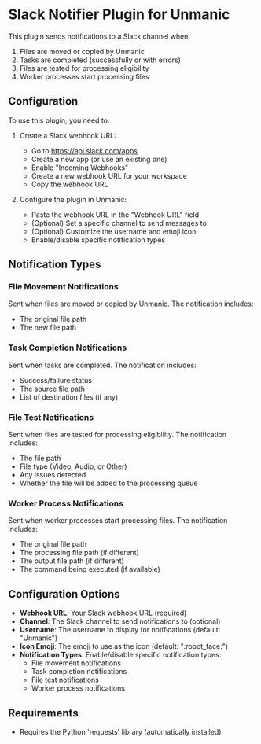 # Slack Notifier Plugin for Unmanic

This plugin sends notifications to a Slack channel when:
1. Files are moved or copied by Unmanic
2. Tasks are completed (successfully or with errors)
3. Files are tested for processing eligibility
4. Worker processes start processing files

## Configuration

To use this plugin, you need to:

1. Create a Slack webhook URL:
   - Go to https://api.slack.com/apps
   - Create a new app (or use an existing one)
   - Enable "Incoming Webhooks"
   - Create a new webhook URL for your workspace
   - Copy the webhook URL

2. Configure the plugin in Unmanic:
   - Paste the webhook URL in the "Webhook URL" field
   - (Optional) Set a specific channel to send messages to
   - (Optional) Customize the username and emoji icon
   - Enable/disable specific notification types

## Notification Types

### File Movement Notifications
Sent when files are moved or copied by Unmanic. The notification includes:
- The original file path
- The new file path

### Task Completion Notifications
Sent when tasks are completed. The notification includes:
- Success/failure status
- The source file path
- List of destination files (if any)

### File Test Notifications
Sent when files are tested for processing eligibility. The notification includes:
- The file path
- File type (Video, Audio, or Other)
- Any issues detected
- Whether the file will be added to the processing queue

### Worker Process Notifications
Sent when worker processes start processing files. The notification includes:
- The original file path
- The processing file path (if different)
- The output file path (if different)
- The command being executed (if available)

## Configuration Options
- **Webhook URL**: Your Slack webhook URL (required)
- **Channel**: The Slack channel to send notifications to (optional)
- **Username**: The username to display for notifications (default: "Unmanic")
- **Icon Emoji**: The emoji to use as the icon (default: ":robot_face:")
- **Notification Types**: Enable/disable specific notification types:
  - File movement notifications
  - Task completion notifications
  - File test notifications
  - Worker process notifications

## Requirements
- Requires the Python 'requests' library (automatically installed) 
